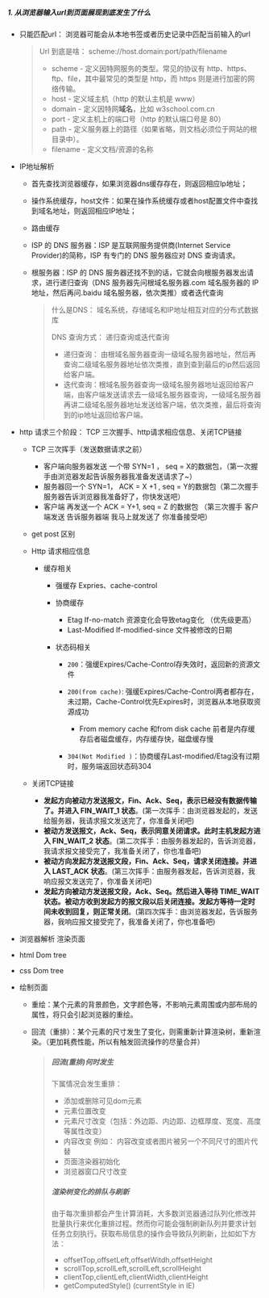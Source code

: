 ##### 1. 从浏览器输入url到页面展现到底发生了什么

- 只能匹配url： 浏览器可能会从本地书签或者历史记录中匹配当前输入的url

  > Url 到底是啥： scheme://host.domain:port/path/filename
  >
  > - scheme - 定义因特网服务的类型。常见的协议有 http、https、ftp、file，其中最常见的类型是 http，而 https 则是进行加密的网络传输。
  > - host - 定义域主机（http 的默认主机是 www）
  > - domain - 定义因特网**域名**，比如 w3school.com.cn
  > - port - 定义主机上的端口号（http 的默认端口号是 80）
  > - path - 定义服务器上的路径（如果省略，则文档必须位于网站的根目录中）。
  > - filename - 定义文档/资源的名称

- IP地址解析

  - 首先查找浏览器缓存，如果浏览器dns缓存存在，则返回相应Ip地址；

  - 操作系统缓存，host文件：如果在操作系统缓存或者host配置文件中查找到域名地址，则返回相应IP地址；

  - 路由缓存

  - ISP 的 DNS 服务器：ISP 是互联网服务提供商(Internet Service Provider)的简称，ISP 有专门的 DNS 服务器应对 DNS 查询请求。

  - 根服务器：ISP 的 DNS 服务器还找不到的话，它就会向根服务器发出请求，进行递归查询（DNS 服务器先问根域名服务器.com 域名服务器的 IP 地址，然后再问.baidu 域名服务器，依次类推）或者迭代查询

    > 什么是DNS： 域名系统，存储域名和IP地址相互对应的分布式数据库
    >
    > DNS 查询方式： 递归查询或迭代查询
    >
    > - 递归查询： 由根域名服务器查询一级域名服务器地址，然后再查询二级域名服务器地址依次类推，直到查到最后的ip然后返回给客户端。
    > - 迭代查询：根域名服务器查询一级域名服务器地址返回给客户端，由客户端发送请求去一级域名服务器查询，一级域名服务器再讲二级域名服务器地址发送给客户端，依次类推，最后将查询到的ip地址返回给客户端。

- http 请求三个阶段： TCP 三次握手、http请求相应信息、关闭TCP链接

  - TCP 三次挥手（发送数据请求之前）
    - 客户端向服务器发送  一个带 SYN=1 ， seq = X的数据包，（第一次握手由浏览器发起告诉服务器我准备发送请求了~）
    - 服务器回一个 SYN=1， ACK = X +1 , seq = Y的数据包（第二次握手 服务器告诉浏览器我准备好了，你快发送吧）
    - 客户端 再发送一个 ACK = Y+1, seq = Z 的数据包 （第三次握手 客户端发送  告诉服务器端 我马上就发送了 你准备接受吧）
  
  - get post 区别

  - Http 请求相应信息

    - 缓存相关

      - 强缓存   Expries、cache-control

      - 协商缓存

        - Etag    If-no-match   资源变化会导致etag变化 （优先级更高）
        - Last-Modified    If-modified-since  文件被修改的日期

      - 状态码相关

        - `200`：强缓Expires/Cache-Control存失效时，返回新的资源文件

        - `200(from cache)`: 强缓Expires/Cache-Control两者都存在，未过期，Cache-Control优先Expires时，浏览器从本地获取资源成功

          - From memory cache 和from disk cache  前者是内存缓存后者磁盘缓存，内存缓存快，磁盘缓存慢

        - `304(Not Modified )`：协商缓存Last-modified/Etag没有过期时，服务端返回状态码304

          

  - 关闭TCP链接

    - **发起方向被动方发送报文，Fin、Ack、Seq，表示已经没有数据传输了。并进入 FIN_WAIT_1 状态**。(第一次挥手：由浏览器发起的，发送给服务器，我请求报文发送完了，你准备关闭吧)
    - **被动方发送报文，Ack、Seq，表示同意关闭请求。此时主机发起方进入 FIN_WAIT_2 状态**。(第二次挥手：由服务器发起的，告诉浏览器，我请求报文接受完了，我准备关闭了，你也准备吧)
    - **被动方向发起方发送报文段，Fin、Ack、Seq，请求关闭连接。并进入 LAST_ACK 状态**。(第三次挥手：由服务器发起，告诉浏览器，我响应报文发送完了，你准备关闭吧)
    - **发起方向被动方发送报文段，Ack、Seq。然后进入等待 TIME_WAIT 状态。被动方收到发起方的报文段以后关闭连接。发起方等待一定时间未收到回复，则正常关闭**。(第四次挥手：由浏览器发起，告诉服务器，我响应报文接受完了，我准备关闭了，你也准备吧)

-  浏览器解析 渲染页面

  - html Dom tree

  - css Dom tree

  - 绘制页面

    - 重绘：某个元素的背景颜色，文字颜色等，不影响元素周围或内部布局的属性，将只会引起浏览器的重绘。

    - 回流（重排）：某个元素的尺寸发生了变化，则需重新计算渲染树，重新渲染。（更加耗费性能，所以有触发回流操作的尽量合并）

      > ##### 回流(重排)何时发生
      >
      > 下属情况会发生重排：
      >
      > - 添加或删除可见dom元素
      > - 元素位置改变
      > - 元素尺寸改变（包括：外边距、内边距、边框厚度、宽度、高度等属性改变）
      > - 内容改变 例如： 内容改变或者图片被另一个不同尺寸的图片代替
      > - 页面渲染器初始化
      > - 浏览器窗口尺寸改变
      >
      > ##### 渲染树变化的排队与刷新
      >
      > 由于每次重排都会产生计算消耗，大多数浏览器通过队列化修改并批量执行来优化重排过程。然而你可能会强制刷新队列并要求计划任务立刻执行。获取布局信息的操作会导致队列刷新，比如如下方法：
      >
      > - offsetTop,offsetLeft,offsetWitdh,offsetHeight
      > - scrollTop,scrollLeft,scrollLeft,scrollHeight
      > - clientTop,clientLeft,clientWidth,clientHeight
      > - getComputedStyle() (currentStyle in IE)